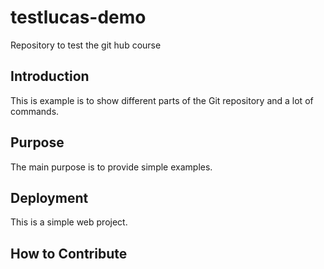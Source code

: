 # testlucas-demo

Repository to test the git hub course

## Introduction

This is example is to show different parts of the Git repository and a lot of commands.

## Purpose

The main purpose is to provide simple examples.

## Deployment

This is a simple web project.

## How to Contribute
